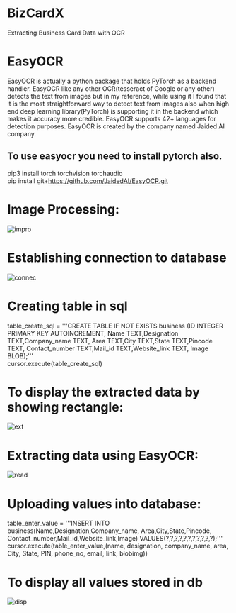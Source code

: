 # BizCardX
Extracting Business Card Data with OCR

# EasyOCR
EasyOCR is actually a python package that holds PyTorch as a backend handler. EasyOCR like any other OCR(tesseract of Google or any other) detects the text from images but in my reference, while using it I found that it is the most straightforward way to detect text from images also when high end deep learning library(PyTorch) is supporting it in the backend which makes it accuracy more credible. EasyOCR supports 42+ languages for detection purposes. EasyOCR is created by the company named Jaided AI company.<br/>
## To use easyocr you need to install pytorch also.
pip3 install torch torchvision torchaudio
<br/>
pip install git+https://github.com/JaidedAI/EasyOCR.git
# Image Processing:
![impro](https://user-images.githubusercontent.com/71283204/235315533-0cfa0e3d-9e5e-4696-996e-ee8a4189aa07.png)
# Establishing connection to database
![connec](https://user-images.githubusercontent.com/71283204/235315976-2fda55b8-f8dc-4f21-a6d5-6b9c891aa5ad.png)
# Creating table in sql
table_create_sql = '''CREATE TABLE IF NOT EXISTS business (ID INTEGER PRIMARY KEY AUTOINCREMENT,
                                                         Name TEXT,Designation TEXT,Company_name TEXT,
                                                         Area TEXT,City TEXT,State TEXT,Pincode TEXT,
                                                         Contact_number TEXT,Mail_id TEXT,Website_link TEXT,
                                                         Image BLOB);'''<br/>
cursor.execute(table_create_sql)
# To display the extracted data by showing rectangle:
![ext](https://user-images.githubusercontent.com/71283204/235316176-7356f1ff-d3e7-4ecd-b463-4cd3eeb94e92.png)
# Extracting data using EasyOCR:
![read](https://user-images.githubusercontent.com/71283204/235316335-a0d0b4de-1905-44ce-b736-db6d299db3e7.png)
# Uploading values into database:
table_enter_value = '''INSERT INTO business(Name,Designation,Company_name,
                                          Area,City,State,Pincode,
                                          Contact_number,Mail_id,Website_link,Image)
                                          VALUES(?,?,?,?,?,?,?,?,?,?,?);'''<br/>
cursor.execute(table_enter_value,(name, designation, company_name, area, City, State, PIN, phone_no, email, link, blobimg))

# To display all values stored in db
![disp](https://user-images.githubusercontent.com/71283204/235316634-5182102a-9972-4130-8214-a7bd62c29c17.png)
